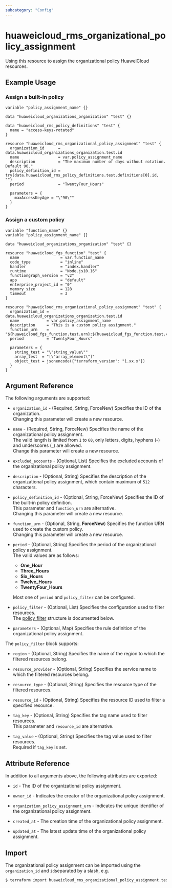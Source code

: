 ```yaml
---
subcategory: "Config"
---
```


# huaweicloud_rms_organizational_policy_assignment

Using this resource to assign the organizational policy HuaweiCloud resources.

## Example Usage

### Assign a built-in policy

```hcl
variable "policy_assignment_name" {}

data "huaweicloud_organizations_organization" "test" {}

data "huaweicloud_rms_policy_definitions" "test" {
  name = "access-keys-rotated"
}

resource "huaweicloud_rms_organizational_policy_assignment" "test" {
  organization_id      = data.huaweicloud_organizations_organization.test.id
  name                 = var.policy_assignment_name
  description          = "The maximum number of days without rotation. Default 90."
  policy_definition_id = try(data.huaweicloud_rms_policy_definitions.test.definitions[0].id, "")
  period               = "TwentyFour_Hours"

  parameters = {
    maxAccessKeyAge = "\"90\""
  }
}
```

### Assign a custom policy

```hcl
variable "function_name" {}
variable "policy_assignment_name" {}

data "huaweicloud_organizations_organization" "test" {}

resource "huaweicloud_fgs_function" "test" {
  name                  = var.function_name
  code_type             = "inline"
  handler               = "index.handler"
  runtime               = "Node.js10.16"
  functiongraph_version = "v2"
  app                   = "default"
  enterprise_project_id = "0"
  memory_size           = 128
  timeout               = 3
}

resource "huaweicloud_rms_organizational_policy_assignment" "test" {
  organization_id = data.huaweicloud_organizations_organization.test.id
  name            = var.policy_assignment_name
  description     = "This is a custom policy assignment."
  function_urn    = "${huaweicloud_fgs_function.test.urn}:${huaweicloud_fgs_function.test.version}"
  period          = "TwentyFour_Hours"

  parameters = {
    string_test = "\"string_value\""
    array_test  = "[\"array_element\"]"
    object_test = jsonencode({"terraform_version": "1.xx.x"})
  }
}
```

## Argument Reference

The following arguments are supported:

* `organization_id` - (Required, String, ForceNew) Specifies the ID of the organization.  
  Changing this parameter will create a new resource.

* `name` - (Required, String, ForceNew) Specifies the name of the organizational policy assignment.  
  The valid length is limited from `1` to `60`, only letters, digits, hyphens (-) and underscores (_) are allowed.  
  Change this parameter will create a new resource.

* `excluded_accounts` - (Optional, List) Specifies the excluded accounts of the organizational policy assignment.

* `description` - (Optional, String) Specifies the description of the organizational policy assignment,
  which contain maximum of `512` characters.

* `policy_definition_id` - (Optional, String, ForceNew) Specifies the ID of the built-in policy definition.  
  This parameter and `function_urn` are alternative.  
  Changing this parameter will create a new resource.

* `function_urn` - (Optional, String, **ForceNew**) Specifies the function URN used to create the custom policy.  
  Changing this parameter will create a new resource.

* `period` - (Optional, String) Specifies the period of the organizational policy assignment.  
  The valid values are as follows:
  + **One_Hour**
  + **Three_Hours**
  + **Six_Hours**
  + **Twelve_Hours**
  + **TwentyFour_Hours**

  Most one of `period` and `policy_filter` can be configured.

* `policy_filter` - (Optional, List) Specifies the configuration used to filter resources.  
  The [policy_filter](#rms_policy_filter) structure is documented below.

* `parameters` - (Optional, Map) Specifies the rule definition of the organizational policy assignment.

<a name="rms_policy_filter"></a>
The `policy_filter` block supports:

* `region` - (Optional, String) Specifies the name of the region to which the filtered resources belong.

* `resource_provider` - (Optional, String) Specifies the service name to which the filtered resources belong.

* `resource_type` - (Optional, String) Specifies the resource type of the filtered resources.

* `resource_id` - (Optional, String) Specifies the resource ID used to filter a specified resource.

* `tag_key` - (Optional, String) Specifies the tag name used to filter resources.  
  This parameter and `resource_id` are alternative.

* `tag_value` - (Optional, String) Specifies the tag value used to filter resources.  
  Required if `tag_key` is set.

## Attribute Reference

In addition to all arguments above, the following attributes are exported:

* `id` - The ID of the organizational policy assignment.

* `owner_id` - Indicates the creator of the organizational policy assignment.

* `organization_policy_assignment_urn` - Indicates the unique identifier of the organizational policy assignment.

* `created_at` - The creation time of the organizational policy assignment.

* `updated_at` - The latest update time of the organizational policy assignment.

## Import

The organizational policy assignment can be imported using the `organization_id` and `id`separated by a slash, e.g.

```bash
$ terraform import huaweicloud_rms_organizational_policy_assignment.test <organization_id>/<id>
```
